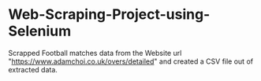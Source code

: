# Web-Scraping-Project-using-Selenium
Scrapped Football matches data from the Website url "https://www.adamchoi.co.uk/overs/detailed" and created a CSV file out of  extracted data.
